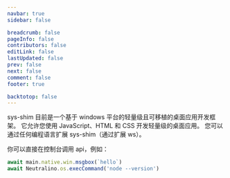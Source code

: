 ```yaml
---
navbar: true
sidebar: false

breadcrumb: false
pageInfo: false
contributors: false
editLink: false
lastUpdated: false
prev: false
next: false
comment: false
footer: true

backtotop: false
---
```


sys-shim 目前是一个基于 windows 平台的轻量级且可移植的桌面应用开发框架。
它允许您使用 JavaScript、HTML 和 CSS 开发轻量级的桌面应用。
您可以通过任何编程语言扩展 sys-shim（通过扩展 ws）。

你可以直接在控制台调用 api，例如：

``` js
await main.native.win.msgbox(`hello`)
await Neutralino.os.execCommand('node --version')
```